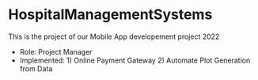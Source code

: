 # HospitalManagementSystems

This is the project of our Mobile App developement project 2022

- Role: Project Manager
- Implemented: 1) Online Payment Gateway
               2) Automate Plot Generation from Data